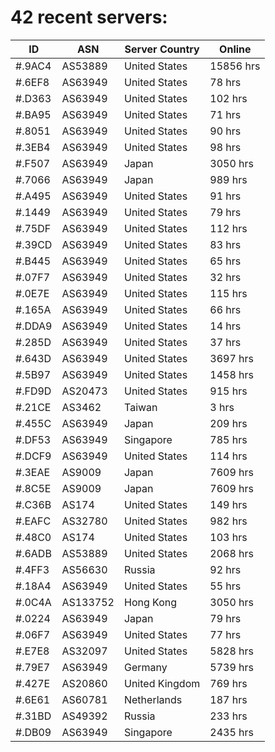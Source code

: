 # 42 recent servers:

| ID | ASN | Server Country | Online |
| ------ | ------ | ------ | ------ |
| #.9AC4 | AS53889 | United States | 15856 hrs |
| #.6EF8 | AS63949 | United States | 78 hrs |
| #.D363 | AS63949 | United States | 102 hrs |
| #.BA95 | AS63949 | United States | 71 hrs |
| #.8051 | AS63949 | United States | 90 hrs |
| #.3EB4 | AS63949 | United States | 98 hrs |
| #.F507 | AS63949 | Japan | 3050 hrs |
| #.7066 | AS63949 | Japan | 989 hrs |
| #.A495 | AS63949 | United States | 91 hrs |
| #.1449 | AS63949 | United States | 79 hrs |
| #.75DF | AS63949 | United States | 112 hrs |
| #.39CD | AS63949 | United States | 83 hrs |
| #.B445 | AS63949 | United States | 65 hrs |
| #.07F7 | AS63949 | United States | 32 hrs |
| #.0E7E | AS63949 | United States | 115 hrs |
| #.165A | AS63949 | United States | 66 hrs |
| #.DDA9 | AS63949 | United States | 14 hrs |
| #.285D | AS63949 | United States | 37 hrs |
| #.643D | AS63949 | United States | 3697 hrs |
| #.5B97 | AS63949 | United States | 1458 hrs |
| #.FD9D | AS20473 | United States | 915 hrs |
| #.21CE | AS3462 | Taiwan | 3 hrs |
| #.455C | AS63949 | Japan | 209 hrs |
| #.DF53 | AS63949 | Singapore | 785 hrs |
| #.DCF9 | AS63949 | United States | 114 hrs |
| #.3EAE | AS9009 | Japan | 7609 hrs |
| #.8C5E | AS9009 | Japan | 7609 hrs |
| #.C36B | AS174 | United States | 149 hrs |
| #.EAFC | AS32780 | United States | 982 hrs |
| #.48C0 | AS174 | United States | 103 hrs |
| #.6ADB | AS53889 | United States | 2068 hrs |
| #.4FF3 | AS56630 | Russia | 92 hrs |
| #.18A4 | AS63949 | United States | 55 hrs |
| #.0C4A | AS133752 | Hong Kong | 3050 hrs |
| #.0224 | AS63949 | Japan | 79 hrs |
| #.06F7 | AS63949 | United States | 77 hrs |
| #.E7E8 | AS32097 | United States | 5828 hrs |
| #.79E7 | AS63949 | Germany | 5739 hrs |
| #.427E | AS20860 | United Kingdom | 769 hrs |
| #.6E61 | AS60781 | Netherlands | 187 hrs |
| #.31BD | AS49392 | Russia | 233 hrs |
| #.DB09 | AS63949 | Singapore | 2435 hrs |

